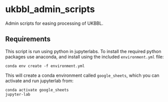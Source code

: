 # ukbbl_admin_scripts

Admin scripts for easing processing of UKBBL.

## Requirements

This script is run using python in jupyterlabs. To install the required python packages use anaconda, and install using the included `environment.yml` file:
```
conda env create -f environment.yml
```
This will create a conda environment called `google_sheets`, which you can activate and run jupyterlab from:
```
conda activate google_sheets
jupyter-lab
```

